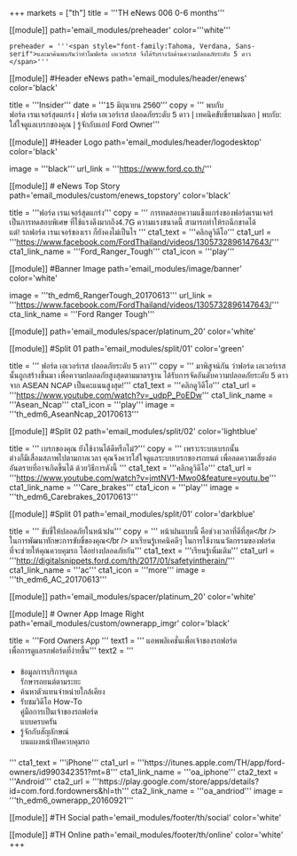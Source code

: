 +++
markets = ["th"]
title = '''TH eNews 006 0-6 months'''

[[module]]
path='email_modules/preheader'
color='''white'''

    preheader = '''<span style="font-family:Tahoma, Verdana, Sans-serif">และมาค้นพบกันว่าทำไมฟอร์ด เอเวอร์เรส จึงได้รับรางวัลด้านความปลอดภัยระดับ 5 ดาว </span>'''

[[module]] #Header eNews
path='email_modules/header/enews'
color='black'

  title = '''Insider'''
  date = '''<span style="font-family:Tahoma, Verdana, Sans-serif">15 มิถุนายน 2560</span>'''
  copy = '''<span style="font-family:Tahoma, Verdana, Sans-serif">
  พบกับ<br />
  <span style="white-space:nowrap;">ฟอร์ด เรนเจอร์สุดแกร่ง</span> | 
  <span style="white-space:nowrap;">ฟอร์ด เอเวอร์เรส ปลอดภัยระดับ 5 ดาว</span> | 
  <span style="white-space:nowrap;">เทคนิคขับขี่ยามฝนตก</span> | 
  <span style="white-space:nowrap;">พบกับ:</span> 
  <span style="white-space:nowrap;">ใส่ใจดูแลเบรกของคุณ</span> | 
  <span style="white-space:nowrap;">รู้จักกับแอป Ford Owner</span></span>'''
  
[[module]] #Header Logo
path='email_modules/header/logodesktop'
color='black'

  image = '''black'''
  url_link = '''https://www.ford.co.th/'''
 
[[module]] # eNews Top Story
path='email_modules/custom/enews_topstory'
color='black'

title = '''<span style="font-family:Tahoma, Verdana, Sans-serif">ฟอร์ด เรนเจอร์สุดแกร่ง</span>'''
copy = '''<span style="font-family:Tahoma, Verdana, Sans-serif">
<span style="white-space:nowrap;">การทดสอบความแข็งแกร่งของ</span><span style="white-space:nowrap;">ฟอร์ดเรนเจอร์</span> 
<span style="white-space:nowrap;">เป็นการทดสอบพิเศษ</span>
<span style="white-space:nowrap;">ที่ใช้แรงดึงมากถึง4.7G </span> 
<span style="white-space:nowrap;">ความแรงขนาดนี้</span>
<span style="white-space:nowrap;">สามารถทำให้รถฉีกขาดได้</span> 
<span style="white-space:nowrap;">แต่! รถฟอร์ด เรนเจอร์ของเรา</span> 
<span style="white-space:nowrap;">ก็ยังคงไม่เป็นไร</span> 
</span>'''
cta1_text = '''<span style="font-family:Tahoma, Verdana, Sans-serif">คลิกดูวิดีโอ</span>'''
  cta1_url = '''https://www.facebook.com/FordThailand/videos/1305732896147643/'''
  cta1_link_name = '''Ford_Ranger_Tough'''
  cta1_icon = '''play'''

[[module]] #Banner Image
path='email_modules/image/banner'
color='white'

  image = '''th_edm6_RangerTough_20170613'''
  url_link = '''https://www.facebook.com/FordThailand/videos/1305732896147643/'''
  cta_link_name = '''Ford Ranger Tough'''

[[module]]
path='email_modules/spacer/platinum_20'
color='white'

  [[module]] #Split 01
path='email_modules/split/01'
color='green'

title = '''<span style="font-family:Tahoma, Verdana, Sans-serif">
<span style="white-space:nowrap;">ฟอร์ด เอเวอร์เรส</span> 
<span style="white-space:nowrap;">ปลอดภัยระดับ 5 ดาว</span></span>'''
copy = '''<span style="font-family:Tahoma, Verdana, Sans-serif">
<span style="white-space:nowrap;">มาพิสูจน์กัน</span> 
<span style="white-space:nowrap;">ว่าฟอร์ด เอเวอร์เรส </span>
<span style="white-space:nowrap;">นั้นถูกสร้างขึ้นมา</span> 
<span style="white-space:nowrap;">เพื่อความปลอดภัยสูง</span>สุด<span style="white-space:nowrap;">ตามมาตรฐาน</span> 
<span style="white-space:nowrap;">ได้รับการจัดอัน</span>ดับ<span style="white-space:nowrap;">ความปลอดภัยระดับ 5 ดาว</span> 
<span style="white-space:nowrap;">จาก ASEAN NCAP</span> 
<span style="white-space:nowrap;">เป็นคะแนนสูงสุด!</span></span>''' 
cta1_text = '''<span style="font-family:Tahoma, Verdana, Sans-serif">คลิกดูวิดีโอ</span>'''
  cta1_url = '''https://www.youtube.com/watch?v=_udpP_PoEDw'''
  cta1_link_name = '''Asean_Ncap'''
  cta1_icon = '''play'''
  image = '''th_edm6_AseanNcap_20170613'''

[[module]] #Split 02
path='email_modules/split/02'
color='lightblue'

title = '''<span style="font-family:Tahoma, Verdana, Sans-serif">
<span style="white-space:nowrap;">เบรกของคุณ</span>
  <span style="white-space:nowrap;">ยังใช้งานได้ดีหรือไม่?</span></span>'''
copy = '''<span style="font-family:Tahoma, Verdana, Sans-serif">
<span style=" white-space:nowrap;">เพราะระบบเบรกนั้น</span> 
<span style=" white-space:nowrap;">ต่างก็มีเสื่อมสภาพไปตามกาลเวลา</span> 
<span style=" white-space:nowrap;">คุณจึงควรใส่ใจดู</span>แล<span style=" white-space:nowrap;">ระบบเบรกของรถยนต์</span>
<span style=" white-space:nowrap;">เพื่อลดความเสี่ยง</span>ต่อ<span style=" white-space:nowrap;">อันตราย</span>ที่<span style=" white-space:nowrap;">อาจเกิดขึ้นได้</span>
<span style=" white-space:nowrap;">ด้วยวิธีการดังนี้</span></span> '''
cta1_text = '''<span style="font-family:Tahoma, Verdana, Sans-serif">คลิกดูวิดีโอ</span>'''
  cta1_url = '''https://www.youtube.com/watch?v=jmtNV1-Mwo0&feature=youtu.be'''
  cta1_link_name = '''Care_brakes'''
  cta1_icon = '''play'''
  image = '''th_edm6_Carebrakes_20170613'''
  
  [[module]] #Split 01
path='email_modules/split/01'
color='darkblue'

title = '''<span style="font-family:Tahoma, Verdana, Sans-serif;">
<span style=" white-space:nowrap;">ขับขี่ให้ปลอดภัย</span>ใน<span style=" white-space:nowrap;">หน้าฝน</span></span>'''
copy = '''<span style="font-family:Tahoma, Verdana, Sans-serif">
<span style=" white-space:nowrap;">หน้าฝนแบบนี้</span>
<span style=" white-space:nowrap;">คือช่วงเวลาที่ดีที่สุด</span></br />
<span style=" white-space:nowrap;">ในการพัฒนาทักษะ</span>การ<span style=" white-space:nowrap;">ขับขี่ของคุณ</span></br /> 
<span style=" white-space:nowrap;">มาเรียนรู้เทคนิคดีๆ</span>
<span style=" white-space:nowrap;">ในการใช้งานนวัตกรรมของฟอร์ด</span> 
<span style=" white-space:nowrap;">ที่จะช่วยให้คุณควบคุมรถ</span>
<span style=" white-space:nowrap;">ได้อย่างปลอดภัยกัน</span></span>'''
cta1_text = '''<span style="font-family:Tahoma, Verdana, Sans-serif">เรียนรู้เพิ่มเติม</span>'''
  cta1_url = '''http://digitalsnippets.ford.com/th/2017/01/safetyintherain/'''
  cta1_link_name = '''ac'''
  cta1_icon = '''more'''
  image = '''th_edm6_AC_20170613'''
  
[[module]]
path='email_modules/spacer/platinum_20'
color='white'

[[module]] # Owner App Image Right
path='email_modules/custom/ownerapp_imgr'
color='black'

title = '''<span style="font-family:Tahoma, Verdana, Sans-serif">Ford Owners App </span>'''
text1 = '''<span style="font-family:Tahoma, Verdana, Sans-serif">
<span style=" white-space:nowrap;">แอพพลิเคชั่นเพื่อเจ้าของรถฟอร์ด</span><br> 
<span style=" white-space:nowrap;">เพื่อการดูแลรถฟอร์ดที่ง่ายขึ้น</span></span>'''
text2 = '''<span style="font-family:Tahoma, Verdana, Sans-serif; font-Size: 14px">
<ul style="margin: 20px; padding: 0;">
<li><span style=" white-space:nowrap;">ข้อมูลการบริการดูแล<br>รักษารถยนต์ตามระยะ</span></li>
<li><span style=" white-space:nowrap;">ค้นหาตัวแทนจำหน่ายใกล้เคียง</span></li>
<li><span style=" white-space:nowrap;">รับชมวิดีโอ How-To <br>คู่มือการเป็นเจ้าของรถฟอร์ด<br>แบบครบครัน</span></li>
<li><span style=" white-space:nowrap;">รู้จักกับสัญลักษณ์<br>บนแผงหน้าปัดควบคุมรถ</span></li>
</ul>
</span>'''
  cta1_text = '''iPhone'''
  cta1_url = '''https://itunes.apple.com/TH/app/ford-owners/id990342351?mt=8'''
  cta1_link_name = '''oa_iphone'''
  cta2_text = '''Android'''
  cta2_url = '''https://play.google.com/store/apps/details?id=com.ford.fordowners&hl=th'''
  cta2_link_name = '''oa_andriod'''
  image = '''th_edm6_ownerapp_20160921'''


[[module]] #TH Social
path='email_modules/footer/th/social'
color='white'

[[module]] #TH Online
path='email_modules/footer/th/online'
color='white'
+++